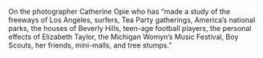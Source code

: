 On the photographer Catherine Opie 
who has “made a study of the freeways of Los Angeles, 
surfers, Tea Party gatherings, 
America’s national parks, the houses of Beverly Hills, teen-age football players, the personal effects of Elizabeth Taylor, 
the Michigan Womyn’s Music Festival, Boy Scouts, her friends, mini-malls, and tree stumps.”
